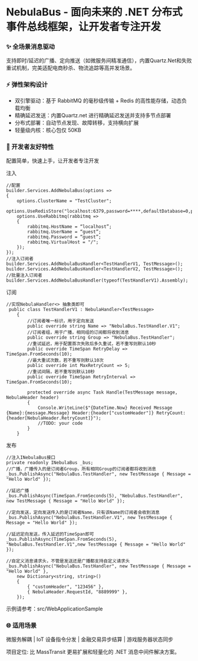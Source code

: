 # NebulaBus - 面向未来的 .NET 分布式事件总线框架，让开发者专注开发

###  **✨ 全场景消息驱动** 

支持即时/延迟的广播、定向推送（如微服务间精准通信），内置Quartz.Net和失败重试机制，完美适配电商秒杀、物流追踪等高并发场景。

###  **⚡ 弹性架构设计** 

- 双引擎驱动：基于 RabbitMQ 的毫秒级传输 + Redis 的高性能存储，动态负载均衡
- 精确延迟发送：内置Quartz.net 进行精确延迟发送并支持多节点部署
- 分布式部署：自动节点发现、故障转移，支持横向扩展
- 轻量级内核：核心包仅 50KB

###  **🔧 开发者友好特性** 
配置简单，快速上手，让开发者专注开发

注入
```
//配置
builder.Services.AddNebulaBus(options =>
{
    options.ClusterName = "TestCluster";
    options.UseRedisStore("localhost:6379,password=****,defaultDatabase=0,prefix=prefix_");
    options.UseRabbitmq(rabbitmq =>
    {
        rabbitmq.HostName = “localhost”;
        rabbitmq.UserName = “guest”;
        rabbitmq.Password = “guest”;
        rabbitmq.VirtualHost = "/";
    });
});
//注入订阅者
builder.Services.AddNebulaBusHandler<TestHandlerV1, TestMessage>();
builder.Services.AddNebulaBusHandler<TestHandlerV2, TestMessage>();
//批量注入订阅者
builder.Services.AddNebulaBusHandler(typeof(TestHandlerV1).Assembly);
```
订阅

```
//实现NebulaHandler<> 抽象类即可
 public class TestHandlerV1 : NebulaHandler<TestMessage>
    {
        //订阅者唯一标识，用于定向发送
        public override string Name => "NebulaBus.TestHandler.V1";
        //订阅者组，用于广播，相同组的订阅都将收到消息
        public override string Group => "NebulaBus.TestHandler";
        //重试延迟，用于配置首次失败后多久重试，若不重写则默认10秒
        public override TimeSpan RetryDelay => TimeSpan.FromSeconds(10);
        //最大重试次数，若不重写则默认10次
        public override int MaxRetryCount => 5;
        //重试间隔，若不重写则默认10秒
        public override TimeSpan RetryInterval => TimeSpan.FromSeconds(10);

        protected override async Task Handle(TestMessage message, NebulaHeader header)
        {
            Console.WriteLine($"{DateTime.Now} Received Message {Name}:{message.Message} Header:{header["customHeader"]} RetryCount:{header[NebulaHeader.RetryCount]}");
            //TODO: your code
        }
    }
```
发布

```
//注入INebulaBus接口
private readonly INebulaBus _bus;
//广播，广播传入的是订阅者Group，所有相同Group的订阅者都将收到消息
_bus.PublishAsync("NebulaBus.TestHandler", new TestMessage { Message = "Hello World" });

//延迟广播
_bus.PublishAsync(TimeSpan.FromSeconds(5), "NebulaBus.TestHandler", new TestMessage { Message = "Hello World" });

//定向发送，定向发送传入的是订阅者Name，只有该Name的订阅者会收到消息
_bus.PublishAsync("NebulaBus.TestHandler.V1", new TestMessage { Message = "Hello World" });

//延迟定向发送，传入延迟的TimeSpan即可
_bus.PublishAsync(TimeSpan.FromSeconds(5), "NebulaBus.TestHandler.V1",new TestMessage { Message = "Hello World" });

//自定义消息请求头，不管是发送还是广播都支持自定义请求头
_bus.PublishAsync("NebulaBus.TestHandler", new TestMessage { Message = "Hello World" },
    new Dictionary<string, string>()
    {
        { "customHeader", "123456" },
        { NebulaHeader.RequestId, "8889999" },
    });
```
示例请参考：src/WebApplicationSample

###  **🌐 适用场景** 

微服务解耦 | IoT 设备指令分发 | 金融交易异步结算 | 游戏服务器状态同步

项目定位: 比 MassTransit 更易扩展和轻量化的 .NET 消息中间件解决方案。

